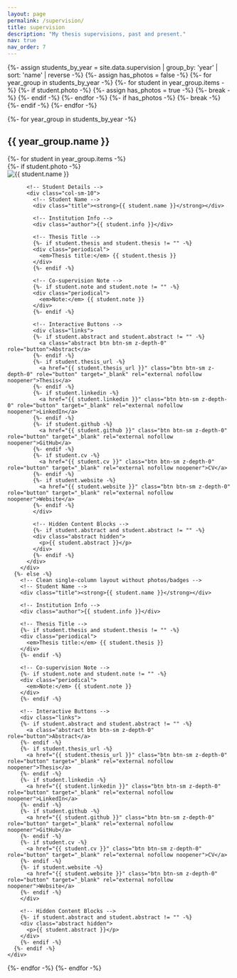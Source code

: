 ```yaml
---
layout: page
permalink: /supervision/
title: supervision
description: "My thesis supervisions, past and present."
nav: true
nav_order: 7
---
```


<div class="publications">
{%- assign students_by_year = site.data.supervision | group_by: 'year' | sort: 'name' | reverse -%}
{%- assign has_photos = false -%}
{%- for year_group in students_by_year -%}
  {%- for student in year_group.items -%}
    {%- if student.photo -%}
      {%- assign has_photos = true -%}
      {%- break -%}
    {%- endif -%}
  {%- endfor -%}
  {%- if has_photos -%}
    {%- break -%}
  {%- endif -%}
{%- endfor -%}

{%- for year_group in students_by_year -%}
  <h2 class="year">{{ year_group.name }}</h2>
  {%- for student in year_group.items -%}
    <div id="{{ student.name | slugify }}" class="student-entry">
      {%- if student.photo -%}
        <!-- Two-column layout with photo -->
        <div class="row">
          <!-- Student Photo -->
          <div class="col-sm-2 preview" style="padding-right: 0px;">
            <img class="preview z-depth-1 rounded" src="{{ student.photo | prepend: '/assets/img/student_photos/' | relative_url }}" alt="{{ student.name }}">
          </div>

          <!-- Student Details -->
          <div class="col-sm-10">
            <!-- Student Name -->
            <div class="title"><strong>{{ student.name }}</strong></div>
            
            <!-- Institution Info -->
            <div class="author">{{ student.info }}</div>

            <!-- Thesis Title -->
            {%- if student.thesis and student.thesis != "" -%}
            <div class="periodical">
              <em>Thesis title:</em> {{ student.thesis }}
            </div>
            {%- endif -%}

            <!-- Co-supervision Note -->
            {%- if student.note and student.note != "" -%}
            <div class="periodical">
              <em>Note:</em> {{ student.note }}
            </div>
            {%- endif -%}

            <!-- Interactive Buttons -->
            <div class="links">
            {%- if student.abstract and student.abstract != "" -%}
              <a class="abstract btn btn-sm z-depth-0" role="button">Abstract</a>
            {%- endif -%}
            {%- if student.thesis_url -%}
              <a href="{{ student.thesis_url }}" class="btn btn-sm z-depth-0" role="button" target="_blank" rel="external nofollow noopener">Thesis</a>
            {%- endif -%}
            {%- if student.linkedin -%}
              <a href="{{ student.linkedin }}" class="btn btn-sm z-depth-0" role="button" target="_blank" rel="external nofollow noopener">LinkedIn</a>
            {%- endif -%}
            {%- if student.github -%}
              <a href="{{ student.github }}" class="btn btn-sm z-depth-0" role="button" target="_blank" rel="external nofollow noopener">GitHub</a>
            {%- endif -%}
            {%- if student.cv -%}
              <a href="{{ student.cv }}" class="btn btn-sm z-depth-0" role="button" target="_blank" rel="external nofollow noopener">CV</a>
            {%- endif -%}
            {%- if student.website -%}
              <a href="{{ student.website }}" class="btn btn-sm z-depth-0" role="button" target="_blank" rel="external nofollow noopener">Website</a>
            {%- endif -%}
            </div>

            <!-- Hidden Content Blocks -->
            {%- if student.abstract and student.abstract != "" -%}
            <div class="abstract hidden">
              <p>{{ student.abstract }}</p>
            </div>
            {%- endif -%}
          </div>
        </div>
      {%- else -%}
        <!-- Clean single-column layout without photos/badges -->
        <!-- Student Name -->
        <div class="title"><strong>{{ student.name }}</strong></div>
        
        <!-- Institution Info -->
        <div class="author">{{ student.info }}</div>

        <!-- Thesis Title -->
        {%- if student.thesis and student.thesis != "" -%}
        <div class="periodical">
          <em>Thesis title:</em> {{ student.thesis }}
        </div>
        {%- endif -%}

        <!-- Co-supervision Note -->
        {%- if student.note and student.note != "" -%}
        <div class="periodical">
          <em>Note:</em> {{ student.note }}
        </div>
        {%- endif -%}

        <!-- Interactive Buttons -->
        <div class="links">
        {%- if student.abstract and student.abstract != "" -%}
          <a class="abstract btn btn-sm z-depth-0" role="button">Abstract</a>
        {%- endif -%}
        {%- if student.thesis_url -%}
          <a href="{{ student.thesis_url }}" class="btn btn-sm z-depth-0" role="button" target="_blank" rel="external nofollow noopener">Thesis</a>
        {%- endif -%}
        {%- if student.linkedin -%}
          <a href="{{ student.linkedin }}" class="btn btn-sm z-depth-0" role="button" target="_blank" rel="external nofollow noopener">LinkedIn</a>
        {%- endif -%}
        {%- if student.github -%}
          <a href="{{ student.github }}" class="btn btn-sm z-depth-0" role="button" target="_blank" rel="external nofollow noopener">GitHub</a>
        {%- endif -%}
        {%- if student.cv -%}
          <a href="{{ student.cv }}" class="btn btn-sm z-depth-0" role="button" target="_blank" rel="external nofollow noopener">CV</a>
        {%- endif -%}
        {%- if student.website -%}
          <a href="{{ student.website }}" class="btn btn-sm z-depth-0" role="button" target="_blank" rel="external nofollow noopener">Website</a>
        {%- endif -%}
        </div>

        <!-- Hidden Content Blocks -->
        {%- if student.abstract and student.abstract != "" -%}
        <div class="abstract hidden">
          <p>{{ student.abstract }}</p>
        </div>
        {%- endif -%}
      {%- endif -%}
    </div>
  {%- endfor -%}
{%- endfor -%}
</div>